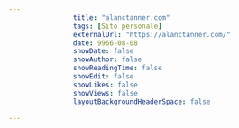 ---
                title: "alanctanner.com"
                tags: [Sito personale]
                externalUrl: "https://alanctanner.com/"
                date: 9966-08-08
                showDate: false
                showAuthor: false
                showReadingTime: false
                showEdit: false
                showLikes: false
                showViews: false
                layoutBackgroundHeaderSpace: false
                ---

